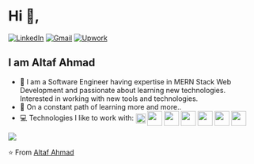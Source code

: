 # Hi 👋,
[![LinkedIn](https://img.shields.io/badge/LinkedIn-Altaf-black?labelColor=0A66C2&style=flat-square&logo=Linkedin&logoColor=white&link=https://www.linkedin.com/in/altaf-ahmad1/)](https://www.linkedin.com/in/altaf-ahmad1/)
[![Gmail](https://img.shields.io/badge/Gmail-Contact%20Me-black?labelColor=D44638&style=flat-square&logo=Gmail&logoColor=white&link=mailto:altaf.ahmad23@gmail.com)](mailto:altaf.ahmad23@gmail.com)
[![Upwork](https://img.shields.io/badge/Upwork-Got%20a%20Task%20For%20Me-black?labelColor=14A800&style=flat-square&logo=Upwork&logoColor=white&link=https://www.upwork.com/freelancers/~01118d2d67405b0adb)](https://www.upwork.com/freelancers/~01118d2d67405b0adb)

## I am Altaf Ahmad

- 👨 I am a Software Engineer having expertise in MERN Stack Web Development and passionate about learning new technologies. Interested in working with new tools and technologies.
- 🧠 On a constant path of learning more and more..
- 💻 Technologies I like to work with: <img src="https://www.vectorlogo.zone/logos/typescriptlang/typescriptlang-icon.svg" height="20" valign="middle"> <img src="https://www.vectorlogo.zone/logos/javascript/javascript-ar21.svg" height="30" valign="middle"> <img src="https://www.vectorlogo.zone/logos/mongodb/mongodb-ar21.svg" height="30" valign="middle"> <img src="https://www.vectorlogo.zone/logos/expressjs/expressjs-ar21.svg" height="30" valign="middle"> <img src="https://www.vectorlogo.zone/logos/reactjs/reactjs-ar21.svg" height="30" valign="middle"> <img src="https://www.vectorlogo.zone/logos/nodejs/nodejs-ar21.svg" height="30" valign="middle"> <img src="https://www.vectorlogo.zone/logos/heroku/heroku-ar21.svg" height="30" valign="middle"> 

<img src="https://github-readme-stats.vercel.app/api?username=htmujahid&show_icons=true">

⭐️ From [Altaf Ahmad](https://github.com/altafahmad1)
